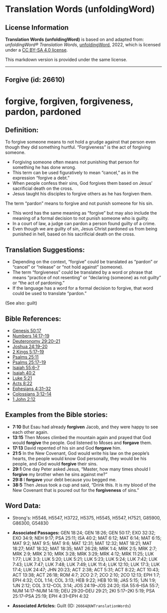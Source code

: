 # Translation Words (unfoldingWord)

## License Information

**Translation Words (unfoldingWord)** is based on and adapted from: _unfoldingWord® Translation Words_, [unfoldingWord](https://unfoldingword.org/utw), 2022, which is licensed under a [CC BY-SA 4.0 license](https://creativecommons.org/licenses/by-sa/4.0/legalcode.en).

This markdown version is provided under the same license.



--------------------------------

## Forgive (id: 26610)

forgive, forgiven, forgiveness, pardon, pardoned
================================================

Definition:
-----------

To forgive someone means to not hold a grudge against that person even though they did something hurtful. “Forgiveness” is the act of forgiving someone.

* Forgiving someone often means not punishing that person for something he has done wrong.
* This term can be used figuratively to mean “cancel,” as in the expression “forgive a debt.”
* When people confess their sins, God forgives them based on Jesus’ sacrificial death on the cross.
* Jesus taught his disciples to forgive others as he has forgiven them.

The term “pardon” means to forgive and not punish someone for his sin.

* This word has the same meaning as “forgive” but may also include the meaning of a formal decision to not punish someone who is guilty.
* In a court of law, a judge can pardon a person found guilty of a crime.
* Even though we are guilty of sin, Jesus Christ pardoned us from being punished in hell, based on his sacrificial death on the cross.

Translation Suggestions:
------------------------

* Depending on the context, “forgive” could be translated as “pardon” or “cancel” or “release” or “not hold against” (someone).
* The term “forgiveness” could be translated by a word or phrase that means “practice of not resenting” or “declaring (someone) as not guilty” or “the act of pardoning.”
* If the language has a word for a formal decision to forgive, that word could be used to translate “pardon.”

(See also: guilt)

Bible References:
-----------------

* [Genesis 50:17](https://ref.ly/Gen50:17)
* [Numbers 14:17–19](https://ref.ly/Num14:17-Num14:19)
* [Deuteronomy 29:20–21](https://ref.ly/Deut29:20-Deut29:21)
* [Joshua 24:19–20](https://ref.ly/Josh24:19-Josh24:20)
* [2 Kings 5:17–19](https://ref.ly/2Kgs5:17-2Kgs5:19)
* [Psalms 25:11](https://ref.ly/Ps25:11)
* [Psalms 25:17–19](https://ref.ly/Ps25:17-Ps25:19)
* [Isaiah 55:6–7](https://ref.ly/Isa55:6-Isa55:7)
* [Isaiah 40:2](https://ref.ly/Isa40:2)
* [Luke 5:21](https://ref.ly/Luke5:21)
* [Acts 8:22](https://ref.ly/Acts8:22)
* [Ephesians 4:31–32](https://ref.ly/Eph4:31-Eph4:32)
* [Colossians 3:12–14](https://ref.ly/Col3:12-Col3:14)
* [1 John 2:12](https://ref.ly/1John2:12)

Examples from the Bible stories:
--------------------------------

* **7:10** But Esau had already **forgiven** Jacob, and they were happy to see each other again.
* **13:15** Then Moses climbed the mountain again and prayed that God would **forgive** the people. God listened to Moses and **forgave** them.
* **17:13** David repented of his sin and God **forgave** him.
* **21:5** In the New Covenant, God would write his law on the people’s hearts, the people would know God personally, they would be his people, and God would **forgive** their sins.
* **29:1** One day Peter asked Jesus, “Master, how many times should I **forgive** my brother when he sins against me?”
* **29:8** I **forgave** your debt because you begged me.
* **38:5** Then Jesus took a cup and said, “Drink this. It is my blood of the New Covenant that is poured out for the **forgiveness** of sins.”

Word Data:
----------

* Strong's: H5546, H5547, H3722, H5375, H5545, H5547, H7521, G85900, G86300, G54830

* **Associated Passages:** GEN 18:24; GEN 18:26; GEN 50:17; EXO 32:32; EXO 34:9; NEH 9:17; PSA 25:11; ISA 40:2; MAT 6:12; MAT 6:14; MAT 6:15; MAT 9:2; MAT 9:5; MAT 9:6; MAT 12:31; MAT 12:32; MAT 18:21; MAT 18:27; MAT 18:32; MAT 18:35; MAT 26:28; MRK 1:4; MRK 2:5; MRK 2:7; MRK 2:9; MRK 2:10; MRK 3:28; MRK 3:29; MRK 4:12; MRK 11:25; LUK 1:77; LUK 3:3; LUK 5:20; LUK 5:21; LUK 5:23; LUK 5:24; LUK 7:42; LUK 7:43; LUK 7:47; LUK 7:48; LUK 7:49; LUK 11:4; LUK 12:10; LUK 17:3; LUK 17:4; LUK 24:47; JHN 20:23; ACT 2:38; ACT 5:31; ACT 8:22; ACT 10:43; ACT 13:38; ACT 26:18; ROM 4:7; 2CO 2:7; 2CO 2:10; 2CO 12:13; EPH 1:7; EPH 4:32; COL 1:14; COL 3:13; HEB 9:22; HEB 10:18; JAS 5:15; 1JN 1:9; 1JN 2:12; COL 3:12–COL 3:14; JOS 24:19–JOS 24:20; ISA 55:6–ISA 55:7; NUM 14:17–NUM 14:19; DEU 29:20–DEU 29:21; 2KI 5:17–2KI 5:19; PSA 25:17–PSA 25:19; EPH 4:31–EPH 4:32
* **Associated Articles:** Guilt (ID: `26664@UWTranslationWords`)


